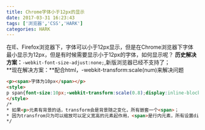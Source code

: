 ```yaml
---
title: Chrome字体小于12px的显示
date: 2017-03-31 16:23:43
tags: ['浏览器','CSS','HARK']
categories: HARK
---
```

在IE、Firefox浏览器下，字体可以小于12px显示，但是在Chrome浏览器下字体最小显示为12px，但是有时候需要显示小于12px的字体，如何显示呢？
**历史解决方案：**`-webkit-font-size-adjust:none;`,新版浏览器已经不支持了；    
**现在解决方案：**配合html，-webkit-transform:scale(num)来解决问题
```html
<p><span>字体为10px</span></p>
<style>
p span{font-size:10px;-webkit-transform:scale(0.8);display:inline-block;}
</style>
/*
* 如果<p>元素有背景的话，transform会是背景随之变化，所有嵌套一个<span>；
* 因为transfrom只为可以缩放可以定义宽高的元素起作用，<span>是行内元素，所有设置display:inline-block;
*/
```